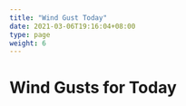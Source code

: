 ```yaml
---
title: "Wind Gust Today"
date: 2021-03-06T19:16:04+08:00
type: page
weight: 6
---
```


# Wind Gusts for Today
